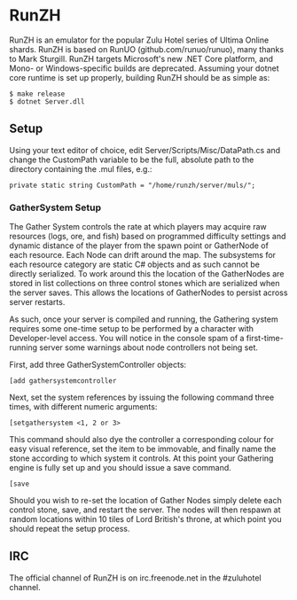# RunZH

RunZH is an emulator for the popular Zulu Hotel series of Ultima Online shards.  RunZH is based on RunUO (github.com/runuo/runuo), many thanks to Mark Sturgill.  RunZH targets Microsoft's new .NET Core platform, and Mono- or Windows-specific builds are deprecated.  Assuming your dotnet core runtime is set up properly, building RunZH should be as simple as:

```
$ make release
$ dotnet Server.dll
```

## Setup

Using your text editor of choice, edit Server/Scripts/Misc/DataPath.cs and change the CustomPath variable to be the full, absolute path to the directory containing the .mul files, e.g.:

```
private static string CustomPath = "/home/runzh/server/muls/";
```

### GatherSystem Setup

The Gather System controls the rate at which players may acquire raw resources (logs, ore, and fish) based on programmed difficulty settings and dynamic distance of the player from the spawn point or GatherNode of each resource.  Each Node can drift around the map.  The subsystems for each resource category are static C# objects and as such cannot be directly serialized.  To work around this the location of the GatherNodes are stored in list collections on three control stones which are serialized when the server saves.  This allows the locations of GatherNodes to persist across server restarts.

As such, once your server is compiled and running, the Gathering system requires some one-time setup to be performed by a character with Developer-level access.  You will notice in the console spam of a first-time-running server some warnings about node controllers not being set.

First, add three GatherSystemController objects:

```
[add gathersystemcontroller
```

Next, set the system references by issuing the following command three times, with different numeric arguments:

```
[setgathersystem <1, 2 or 3>
```

This command should also dye the controller a corresponding colour for easy visual reference, set the item to be immovable, and finally name the stone according to which system it controls.  At this point your Gathering engine is fully set up and you should issue a save command.

```
[save
```

Should you wish to re-set the location of Gather Nodes simply delete each control stone, save, and restart the server.  The nodes will then respawn at random locations within 10 tiles of Lord British's throne, at which point you should repeat the setup process.

## IRC

The official channel of RunZH is on irc.freenode.net in the #zuluhotel channel.
